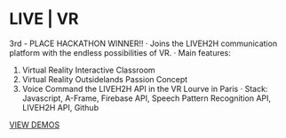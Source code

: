 # LIVE | VR

3rd - PLACE HACKATHON WINNER!!
·  Joins the LIVEH2H communication platform with the endless possibilities of VR. 
· Main features: 
1. Virtual Reality Interactive Classroom
2. Virtual Reality Outsidelands Passion Concept
3. Voice Command the LIVEH2H API in the VR Lourve in Paris
· Stack: Javascript, A-Frame, Firebase API, Speech Pattern Recognition API, LIVEH2H API, Github

[VIEW DEMOS](http://kelvin-lightner.com/LIVEH2H-VR/)

